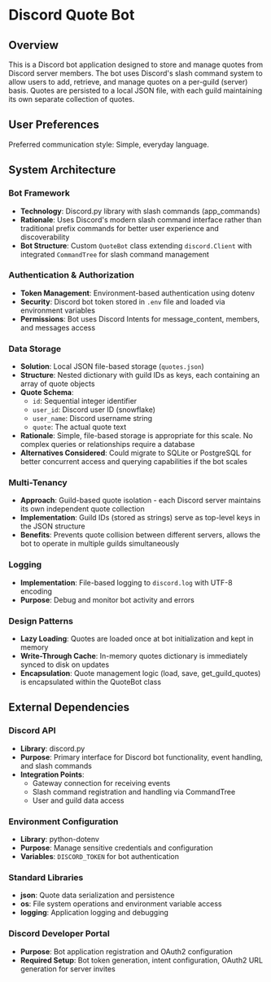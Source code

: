 # Discord Quote Bot

## Overview

This is a Discord bot application designed to store and manage quotes from Discord server members. The bot uses Discord's slash command system to allow users to add, retrieve, and manage quotes on a per-guild (server) basis. Quotes are persisted to a local JSON file, with each guild maintaining its own separate collection of quotes.

## User Preferences

Preferred communication style: Simple, everyday language.

## System Architecture

### Bot Framework
- **Technology**: Discord.py library with slash commands (app_commands)
- **Rationale**: Uses Discord's modern slash command interface rather than traditional prefix commands for better user experience and discoverability
- **Bot Structure**: Custom `QuoteBot` class extending `discord.Client` with integrated `CommandTree` for slash command management

### Authentication & Authorization
- **Token Management**: Environment-based authentication using dotenv
- **Security**: Discord bot token stored in `.env` file and loaded via environment variables
- **Permissions**: Bot uses Discord Intents for message_content, members, and messages access

### Data Storage
- **Solution**: Local JSON file-based storage (`quotes.json`)
- **Structure**: Nested dictionary with guild IDs as keys, each containing an array of quote objects
- **Quote Schema**: 
  - `id`: Sequential integer identifier
  - `user_id`: Discord user ID (snowflake)
  - `user_name`: Discord username string
  - `quote`: The actual quote text
- **Rationale**: Simple, file-based storage is appropriate for this scale. No complex queries or relationships require a database
- **Alternatives Considered**: Could migrate to SQLite or PostgreSQL for better concurrent access and querying capabilities if the bot scales

### Multi-Tenancy
- **Approach**: Guild-based quote isolation - each Discord server maintains its own independent quote collection
- **Implementation**: Guild IDs (stored as strings) serve as top-level keys in the JSON structure
- **Benefits**: Prevents quote collision between different servers, allows the bot to operate in multiple guilds simultaneously

### Logging
- **Implementation**: File-based logging to `discord.log` with UTF-8 encoding
- **Purpose**: Debug and monitor bot activity and errors

### Design Patterns
- **Lazy Loading**: Quotes are loaded once at bot initialization and kept in memory
- **Write-Through Cache**: In-memory quotes dictionary is immediately synced to disk on updates
- **Encapsulation**: Quote management logic (load, save, get_guild_quotes) is encapsulated within the QuoteBot class

## External Dependencies

### Discord API
- **Library**: discord.py
- **Purpose**: Primary interface for Discord bot functionality, event handling, and slash commands
- **Integration Points**: 
  - Gateway connection for receiving events
  - Slash command registration and handling via CommandTree
  - User and guild data access

### Environment Configuration
- **Library**: python-dotenv
- **Purpose**: Manage sensitive credentials and configuration
- **Variables**: `DISCORD_TOKEN` for bot authentication

### Standard Libraries
- **json**: Quote data serialization and persistence
- **os**: File system operations and environment variable access
- **logging**: Application logging and debugging

### Discord Developer Portal
- **Purpose**: Bot application registration and OAuth2 configuration
- **Required Setup**: Bot token generation, intent configuration, OAuth2 URL generation for server invites